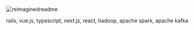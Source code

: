 <img src="https://myreadme.vercel.app/api/embed/3gS2595?panels=userstatistics,toprepositories,toplanguages,commitgraph" alt="reimaginedreadme" />

rails, vue.js, typescript, next.js, react, hadoop, apache spark, apache kafka
